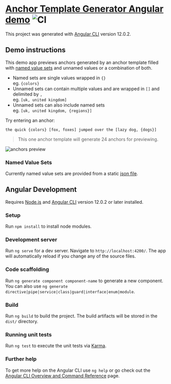 # [Anchor Template Generator Angular demo](https://deadlyfingers.github.io/ng-anchor-templates/) ![CI](https://github.com/deadlyfingers/ng-anchor-templates/workflows/CI/badge.svg)

This project was generated with [Angular CLI](https://github.com/angular/angular-cli) version 12.0.2.

## Demo instructions

This demo app previews anchors generated by an anchor template filled with [named value sets](https://github.com/deadlyfingers/ng-anchor-templates/blob/main/src/app/anchors/test/named-value-sets.json) and unnamed values or a combination of both.

- Named sets are single values wrapped in `{}`  
    eg. `{colors}`
- Unnamed sets can contain multiple values and are wrapped in `[]` and delimited by `,`  
    eg. `[uk, united kingdom]`
- Unnamed sets can also include named sets  
    eg. `[uk, united kingdom, {regions}]`

Try entering an anchor:
```
the quick {colors} [fox, foxes] jumped over the [lazy dog, {dogs}]
```

> This one anchor template will generate 24 anchors for previewing.

![anchors preview](https://repository-images.githubusercontent.com/452270926/c924031b-7f43-4c01-ad45-25e9d0163da0)

### Named Value Sets

Currently named value sets are provided from a static [json file](https://github.com/deadlyfingers/ng-anchor-templates/blob/main/src/app/anchors/test/named-value-sets.json).

## Angular Development
Requires [Node.js](https://nodejs.org/) and [Angular CLI](https://github.com/angular/angular-cli) version 12.0.2 or later installed.

### Setup ###
Run `npm install` to install node modules.

### Development server

Run `ng serve` for a dev server. Navigate to `http://localhost:4200/`. The app will automatically reload if you change any of the source files.

### Code scaffolding

Run `ng generate component component-name` to generate a new component. You can also use `ng generate directive|pipe|service|class|guard|interface|enum|module`.

### Build

Run `ng build` to build the project. The build artifacts will be stored in the `dist/` directory.

### Running unit tests

Run `ng test` to execute the unit tests via [Karma](https://karma-runner.github.io).

### Further help

To get more help on the Angular CLI use `ng help` or go check out the [Angular CLI Overview and Command Reference](https://angular.io/cli) page.

